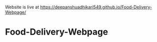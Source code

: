 Website is live at https://deepanshuadhikari549.github.io/Food-Delivery-Webpage/
# Food-Delivery-Webpage
